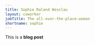 ```yaml
---
title: Sophie Raland Wesslau
layout: coworker
jobTitle: The all-over-the-place-woman
shortname: sophie
---
```


This is a **blog post**
